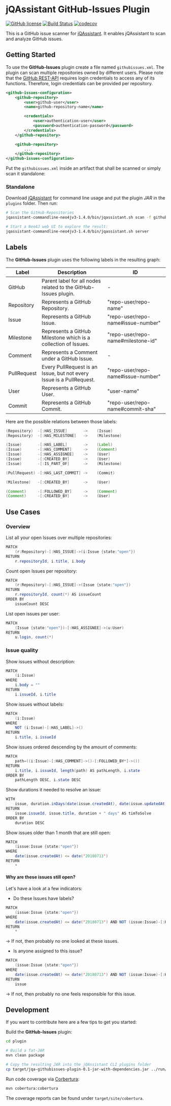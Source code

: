 # jQAssistant GitHub-Issues Plugin

[![GitHub license](https://img.shields.io/badge/License-GPL%20v3-blue.svg)](https://github.com/softvis-research/jqa-githubissues-plugin/blob/master/LICENSE)
[![Build Status](https://travis-ci.com/softvis-research/jqa-githubissues-plugin.svg?branch=master)](https://travis-ci.com/softvis-research/jqa-githubissues-plugin)
[![codecov](https://codecov.io/gh/softvis-research/jqa-githubissues-plugin/branch/master/graph/badge.svg)](https://codecov.io/gh/softvis-research/jqa-githubissues-plugin)

This is a GitHub issue scanner for [jQAssistant](https://jqassistant.org/). 
It enables jQAssistant to scan and analyze GitHub issues.

## Getting Started

To use the __GitHub-Issues__ plugin create a file named `githubissues.xml`. 
The plugin can scan multiple repositories owned by different users. Please note that
the [GitHub REST-API](https://developer.github.com/v3/) requires login credentials to
access any of its functions. Therefore, login credentials can be provided per 
repository.

```xml
<github-issues-configuration>
    <github-repository>
        <user>github-user</user>
        <name>github-repository-name</name>

        <credentials>
            <user>authentication-user</user>
            <password>authentication-password</password>
        </credentials>
    </github-repository>

    <github-repository>
        ...
    </github-repository>
</github-issues-configuration>
```

Put the `githubissues.xml` inside an artifact that shall be scanned 
or simply scan it standalone:


### Standalone 
Download [jQAssistant](https://jqassistant.org/get-started/) for command line usage
and put the plugin _JAR_ in the `plugins` folder. Then run:

```bash
# Scan the GitHub-Repositories
jqassistant-commandline-neo4jv3-1.4.0/bin/jqassistant.sh scan -f githubissues.xml

# Start a Neo4J web UI to explore the result: 
jqassistant-commandline-neo4jv3-1.4.0/bin/jqassistant.sh server
```

## Labels

The __GitHub-Issues__ plugin uses the following labels in the resulting graph:

| Label | Description                                                  | ID |
| ----- | ------------------------------------------------------------ |----|
|GitHub |Parent label for all nodes related to the GitHub-Issues plugin.| -|
|Repository|Represents a GitHub Repository.| "repo-user/repo-name"|
|Issue|Represents a GitHub Issue.| "repo-user/repo-name#issue-number" |
|Milestone|Represents a GitHub Milestone which is a collection of Issues. | "repo-user/repo-name#milestone-id" |
|Comment|Represents a Comment under a GitHub Issue.| - |
|PullRequest|Every PullRequest is an Issue, but not every Issue is a PullRequest.| "repo-user/repo-name#issue-number" |
|User|Represents a GitHub User.| "user-name" |
|Commit|Represents a GitHub Commit.| "repo-user/repo-name#commit-sha" |

Here are the possible relations between those labels:

```java
(Repository)  -[:HAS_ISSUE]       ->    (Issue)
(Repository)  -[:HAS_MILESTONE]   ->    (Milestone)

(Issue)       -[:HAS_LABEL]       ->    (Label)
(Issue)       -[:HAS_COMMENT]     ->    (Comment)
(Issue)       -[:HAS_ASSIGNEE]    ->    (User)
(Issue)       -[:CREATED_BY]      ->    (User)
(Issue)       -[:IS_PART_OF]      ->    (Milestone)

(PullRequest) -[:HAS_LAST_COMMIT] ->    (Commit)

(Milestone)   -[:CREATED_BY]      ->    (User)

(Comment)     -[:FOLLOWED_BY]     ->    (Comment)
(Comment)     -[:CREATED_BY]      ->    (User)
```

## Use Cases

### Overview

List all your open Issues over multiple repositories:

```java
MATCH
    (r:Repository)-[:HAS_ISSUE]->(i:Issue {state:"open"})
RETURN
    r.repositoryId, i.title, i.body
```

Count open Issues per repository:

```java
MATCH
    (r:Repository)-[:HAS_ISSUE]->(Issue {state:"open"})
RETURN
    r.repositoryId, count(*) AS issueCount
ORDER BY
    issueCount DESC
```

List open issues per user:

```java
MATCH
    (Issue {state:"open"})-[:HAS_ASSIGNEE]->(u:User)
RETURN
    u.login, count(*)
```

### Issue quality

Show issues without description:

```java
MATCH
    (i:Issue)
WHERE
    i.body = ""
RETURN
    i.issueId, i.title
```

Show issues without labels:

```java
MATCH 
    (i:Issue)
WHERE 
    NOT (i:Issue)-[:HAS_LABEL]->()
RETURN
    i.title, i.issueId
```

Show issues ordered descending by the amount of comments:
```java
MATCH 
    path=((i:Issue)-[:HAS_COMMENT]->()-[:FOLLOWED_BY*]->())
RETURN
    i.title, i.issueId, length(path) AS pathLength, i.state
ORDER BY
    pathLength DESC, i.state DESC
```

Show durations it needed to resolve an issue:
```java
WITH
    issue, duration.inDays(date(issue.createdAt), date(issue.updatedAt)).days AS duration
RETURN 
    issue.issueId, issue.title, duration + " days" AS timToSolve
ORDER BY
    duration DESC
```

Show issues older than 1 month that are still open:
```java
MATCH
    (issue:Issue {state:"open"})
WHERE
    date(issue.createdAt) <= date('20180713')
RETURN 
    *
```

#### Why are these issues still open?

Let's have a look at a few indicators:

- Do these Issues have labels?
```java
MATCH
    (issue:Issue {state:"open"})
WHERE
    date(issue.createdAt) <= date('20180713') AND NOT (issue:Issue)-[:HAS_LABEL]->()
RETURN 
    *
```
&rarr; If not, then probably no one looked at these issues.

- Is anyone assigned to this issue?
```java
MATCH
    (issue:Issue {state:"open"})
WHERE
    date(issue.createdAt) <= date('20180713') AND NOT (issue:Issue)-[:HAS_ASSIGNEE]->(:User)
RETURN 
    issue
```
&rarr; If not, then probably no one feels responsible for this issue.


## Development

If you want to contribute here are a few tips to get you started:

Build the __GitHub-Issues__ plugin:

```bash
cd plugin

# Build a fat-JAR
mvn clean package

# Copy the resulting JAR into the jQAssistant CLI plugins folder
cp target/jqa-githubissues-plugin-0.1-jar-with-dependencies.jar ../run/jqassistant-commandline-neo4jv3-1.4.0/plugins/
```
Run code coverage via [Corbertura](http://cobertura.github.io/cobertura/):

```bash
mvn cobertura:cobertura
```

The coverage reports can be found under `target/site/cobertura`.